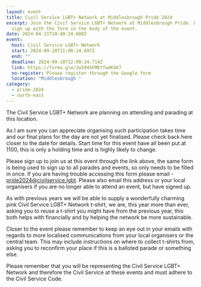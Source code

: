 ```yaml
---
layout: event
title: Civil Service LGBT+ Network at Middlesbrough Pride 2024
excerpt: Join the Civil Service LGBT+ Network at Middlesbrough Pride. Please
  sign up with the form in the body of the event.
date: 2024-04-11T10:40:24.688Z
event:
  host: Civil Service LGBT+ Network
  start: 2024-09-28T11:00:24.697Z
  end: ""
  deadline: 2024-09-18T12:00:24.714Z
  link: https://forms.gle/Jo594SFMEYfwdKSK7
  no-register: Please register through the Google form
  location: "Middlesbrough "
category:
  - pride-2024
  - north-east
---
```

The Civil Service LGBT+ Network are planning on attending and parading at this location.

As I am sure you can appreciate organising such participation takes time and our final plans for the day are not yet finalised. Please check back here closer to the date for details. Start time for this event have all been put at 1100, this is only a holding time and is highly likely to change. 

Please sign up to join us at this event through the link above, the same form is being used to sign up to all parades and events, so only needs to be filled in once. If you are having trouble accessing this form please email - [pride2024@civilservice.lgbt](mailto:pride2024@civilservice.lgbt). Please also email this address or your local organisers if you are no longer able to attend an event, but have signed up.

As with previous years we will be able to supply a wonderfully charming pink Civil Service LGBT+ Network t-shirt, we are, this year more than ever, asking you to reuse a t-shirt you might have from the previous year, this both helps with financially and by helping the network be more sustainable. 

Closer to the event please remember to keep an eye out in your emails with regards to more localised communications from your local organisers or the central team. This may include instructions on where to collect t-shirts from, asking you to reconfirm your place if this is a balloted parade or something else.

Please remember that you will be representing the Civil Service LGBT+ Network and therefore the Civil Service at these events and must adhere to the Civil Service Code.